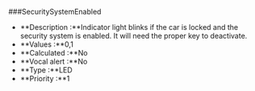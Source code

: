 ###SecuritySystemEnabled

- **Description :**Indicator light blinks if the car is locked and the security system is enabled. It will need the proper key to deactivate.
- **Values :**0,1
- **Calculated :**No
- **Vocal alert :**No
- **Type :**LED 
- **Priority :**1
